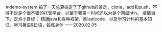 ＃demo-system
搞了一天总算搞定了了github的设定，clone，add和push，不得不说是个很不错的托管平台，以至于我第一时间还以为是个网盘hhh。
疫情当下，定点小目标：
精通java和各种框架，刷leetcode，以及学习计科的基本知识。学习英语&日语，锻炼身体
——2020.02.05
